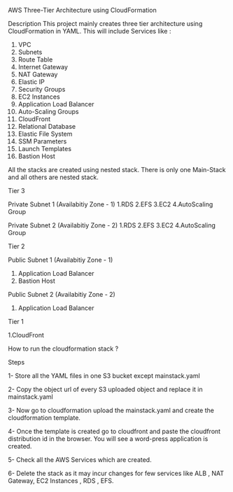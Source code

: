 AWS Three-Tier Architecture using CloudFormation

Description
This project mainly creates three tier architecture using CloudFormation in YAML. This will include Services like :
1. VPC
2. Subnets
3. Route Table
4. Internet Gateway
5. NAT Gateway
6. Elastic IP
7. Security Groups
8. EC2 Instances
9. Application Load Balancer
10. Auto-Scaling Groups
11. CloudFront
12. Relational Database 
13. Elastic File System
14. SSM Parameters
15. Launch Templates
16. Bastion Host

All the stacks are created using nested stack. There is only one Main-Stack and all others are nested stack.

Tier 3

Private Subnet 1 (Availabitiy Zone - 1)
1.RDS
2.EFS
3.EC2
4.AutoScaling Group

Private Subnet 2 (Availabitiy Zone - 2)
1.RDS
2.EFS
3.EC2
4.AutoScaling Group

Tier 2

Public Subnet 1 (Availabitiy Zone - 1)
1. Application Load Balancer 
2. Bastion Host

Public Subnet 2 (Availabitiy Zone - 2)
1. Application Load Balancer 

Tier 1

1.CloudFront

How to run the cloudformation stack ?

Steps

1- Store all the YAML files in one S3 bucket except mainstack.yaml

2- Copy the object url of every S3 uploaded object and replace it in mainstack.yaml

3- Now go to cloudformation upload the mainstack.yaml and create the cloudformation template.

4- Once the template is created go to cloudfront and paste the cloudfront distribution id in the browser. You will see a word-press application is created.

5- Check all the AWS Services which are created.

6- Delete the stack as it may incur changes for few services like ALB , NAT Gateway, EC2 Instances , RDS , EFS.







